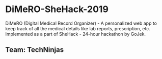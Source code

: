 # DiMeRO-SheHack-2019
DiMeRO (Digital Medical Record Organizer) - A personalized web app to keep track of all the medical details like lab reports, prescription, etc. Implemented as a part of SheHack - 24-hour hackathon by GoJek.

## Team: TechNinjas
